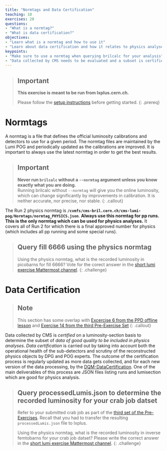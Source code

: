 ```yaml
---
title: "Normtags and Data Certification"
teaching: 10
exercises: 20
questions:
- "What is a normtag?"
- "What is data certification?"
objectives:
- "Learn what is a normtag and how to use it"
- "Learn about data certification and how it relates to physics analyses"
keypoints:
- "Make sure to use a normtag when querying brilcalc for your analysis"
- "Data collected by CMS needs to be evaluated and a subset is certified as good quality data to be used for physics analysis"
---
```


> ## Important
> **This exercise is meant to be run from lxplus.cern.ch.**
>
> Please follow the [setup instructions](https://delannoy.github.io/cms-das-lumi-short-exercise/setup.html) before getting started.
{: .prereq}

# Normtags

A normtag is a file that defines the official luminosity calibrations and detectors to use for a given period.
The normtag files are maintained by the Lumi POG and periodically updated as the calibrations are improved.
It is important to always use the latest normtag in order to get the best results.

> ## Important
> **Never run `brilcalc` without a `--normtag` argument unless you know exactly what you are doing.**\
> Running brilcalc without `--normtag` will give you the online luminosity, which can change significantly by improvements in calibration.
> It is neither accurate, nor precise, nor stable.
{: .callout}

The Run 2 physics normtag is **`/cvmfs/cms-bril.cern.ch/cms-lumi-pog/Normtags/normtag_PHYSICS.json`**.
**Always use this normtag for pp runs.**
**This is the only normtag which can be used for physics analyses.**
It covers all of Run 2 for which there is a final approved number for physics (which includes all pp running and some special runs).

> ## Query fill 6666 using the physics normtag
>
> Using the physics normtag, what is the recorded luminosity in picobarns for fill 6666?
> Vote for the corect answer in the [short lumi exercise Mattermost channel](https://mattermost.web.cern.ch/cmsdaslpc2022/pl/d1woqdfiji8fbkyj56xrprhike).
{: .challenge}

# Data Certification

> ## Note
> This section has some overlap with [Excercise 6 from the PPD offline lesson](https://twiki.cern.ch/twiki/bin/view/CMS/SWGuideCMSDataAnalysisSchool2022PPDExercise#Exercise_6_Compute_the_integrate) and [Exercise 14 from the third Pre-Exercise Set](https://fnallpc.github.io/cms-das-pre-exercises/03-CMSDataAnalysisSchoolPreExerciseThirdSet/index.html)
{: .callout}

Data collected by CMS is *certified* on a luminosity-section basis to determine the subset of *data of good quality to be included in physics analyses*.
*Data certification* is carried out by taking into account both the operational health of the sub-detectors and scrutiny of the reconstructed physics objects by DPG and POG experts.
The outcome of the certification process is regularly updated as more data gets collected, and for each new version of the data processing, by the [DQM-DataCertification](https://twiki.cern.ch/twiki/bin/view/CMS/DQM).
One of the main deliverables of this process are JSON files listing runs and lumisection which are good for physics analysis.

> ## Query processedLumis.json to determine the recorded luminosity for your crab job datset
>
> Refer to your submitted crab job as part of the [third set of the Pre-Exercises](https://fnallpc.github.io/cms-das-pre-exercises/03-CMSDataAnalysisSchoolPreExerciseThirdSet/index.html).
> Recall that you had to transfer the resulting `processedLumis.json` file to lxplus.
> 
> Using the physics normtag, what is the recorded luminosity in inverse femtobarns for your crab job datset?
> Please write the correct answer in the [short lumi exercise Mattermost channel](https://mattermost.web.cern.ch/cmsdaslpc2022/channels/offlineshortexlumi).
{: .challenge}
